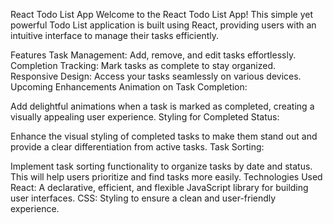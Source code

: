 React Todo List App
Welcome to the React Todo List App! This simple yet powerful Todo List application is built using React, providing users with an intuitive interface to manage their tasks efficiently.

Features
Task Management: Add, remove, and edit tasks effortlessly.
Completion Tracking: Mark tasks as complete to stay organized.
Responsive Design: Access your tasks seamlessly on various devices.
Upcoming Enhancements
Animation on Task Completion:

Add delightful animations when a task is marked as completed, creating a visually appealing user experience.
Styling for Completed Status:

Enhance the visual styling of completed tasks to make them stand out and provide a clear differentiation from active tasks.
Task Sorting:

Implement task sorting functionality to organize tasks by date and status. This will help users prioritize and find tasks more easily.
Technologies Used
React: A declarative, efficient, and flexible JavaScript library for building user interfaces.
CSS: Styling to ensure a clean and user-friendly experience.
